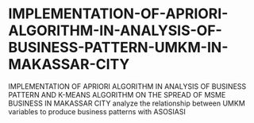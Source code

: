 # IMPLEMENTATION-OF-APRIORI-ALGORITHM-IN-ANALYSIS-OF-BUSINESS-PATTERN-UMKM-IN-MAKASSAR-CITY
IMPLEMENTATION OF APRIORI ALGORITHM IN ANALYSIS OF BUSINESS PATTERN AND K-MEANS ALGORITHM ON THE SPREAD OF MSME BUSINESS IN MAKASSAR CITY  analyze the relationship between  UMKM variables to produce business patterns with ASOSIASI 

